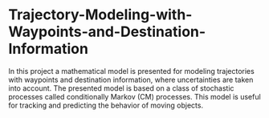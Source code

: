 # Trajectory-Modeling-with-Waypoints-and-Destination-Information
In this project a mathematical model is presented for modeling trajectories with waypoints and destination information, where uncertainties are taken into account. The presented model is based on a class of stochastic processes called conditionally Markov (CM) processes. This model is useful for tracking and predicting the behavior of moving objects.
